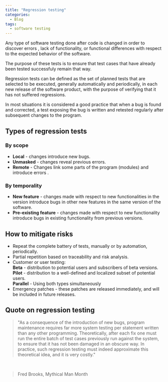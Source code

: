 ```yaml
---
title: "Regression testing"
categories:
  - Blog
tags:
  - software testing
---
```


Any type of software testing done after code is changed in order to discover errors , lack of functionality, or functional differences with respect to the expected behavior of the software.

The purpose of these tests is to ensure that test cases that have already been tested successfuly remain that way.

Regression tests can be defined as the set of planned tests that are selected to be executed, generally automatically and periodically, in each new release of the software product, with the purpose of verifying that it has not suffered regressions.

In most situations it is considered a good practice that when a bug is found and corrected, a test exposing the bug is written and retested regularly after subsequent changes to the program.


<h2>Types of regression tests</h2>

<h3>By scope</h3>
<ul>
<li><b>Local</b> - changes introduce new bugs.</li>
<li><b>Unmasked</b> - changes reveal previous errors.</li>
<li><b>Remote</b> - Changes link some parts of the program (modules) and introduce errors .</li>

</ul>

<h3>By temporality</h3>

<ul>
<li><b>New feature</b> - changes made with respect to new functionalities in the version introduce bugs in other new features in the same version of the software.</li>
<li><b>Pre-existing feature</b> - changes made with respect to new functionality introduce bugs in existing functionality from previous versions.</li>

</ul>


<h2>How to mitigate risks</h2>
 
<ul>
<li>Repeat the complete battery of tests, manually or by automation, periodically.</li>
<li>Partial repetition based on traceability and risk analysis.</li>
<li>Customer or user testing:<br>
<b>Beta</b> - distribution to potential users and subscribers of beta versions.<br>
<b>Pilot</b> - distribution to a well-defined and localized subset of potential users.<br>
<b>Parallel</b> - Using both types simultaneously </li>
<li>Emergency patches - these patches are released immediately, and will be included in future releases.</li>

</ul>

<h2>Quote on regression testing</h2>


> "As a consequence of the introduction of new bugs, program maintenance requires far more system testing per statement written than any other programming. Theoretically, after each fix one must run the entire batch of test cases previously run against the system, to ensure that it has not been damaged in an obscure way. In practice, such regression testing must indeed approximate this theoretical idea, and it is very costly." 
<br>

>  Fred Brooks, Mythical Man Month 